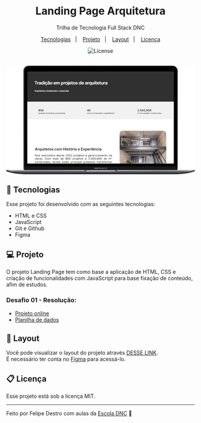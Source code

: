 <h1 align="center"> Landing Page Arquitetura </h1>

<p align="center">
Trilha de Tecnologia Full Stack DNC <br/>
</p>

<p align="center">
  <a href="#-tecnologias">Tecnologias</a>&nbsp;&nbsp;&nbsp;|&nbsp;&nbsp;&nbsp;
  <a href="#-projeto">Projeto</a>&nbsp;&nbsp;&nbsp;|&nbsp;&nbsp;&nbsp;
  <a href="#-layout">Layout</a>&nbsp;&nbsp;&nbsp;|&nbsp;&nbsp;&nbsp;
  <a href="#memo-licença">Licença</a>
</p>

<p align="center">
  <img alt="License" src="https://img.shields.io/static/v1?label=license&message=MIT&color=49AA26&labelColor=000000">
</p>

<br>

<div align="center" style="display:flex;">
  <img alt="Projeto Landing Page" src="./assets/img/readme-desktop.png" width="100%">
</div>

## 🚀 Tecnologias

Esse projeto foi desenvolvido com as seguintes tecnologias:

- HTML e CSS
- JavaScript
- Git e Github
- Figma

## 💻 Projeto

O projeto Landing Page tem como base a aplicação de HTML, CSS e criação de funcionalidades com JavaScript para base fixação de conteúdo, afim de estudos.

### Desafio 01 - Resolução:

- [Projeto online](https://landingpag-arq.netlify.app/)
- [Planilha de dados](https://encurtador.com.br/eEFW2)

## 🔖 Layout

Você pode visualizar o layout do projeto através [DESSE LINK](https://www.figma.com/file/0FRiZbs30dfSniazKiM1rM). <br />
É necessário ter conta no [Figma](https://figma.com) para acessá-lo.

## 📋 Licença

Esse projeto está sob a licença MIT.

---

Feito por Felipe Destro com aulas da [Escola DNC](https://www.escoladnc.com.br/) 👋
